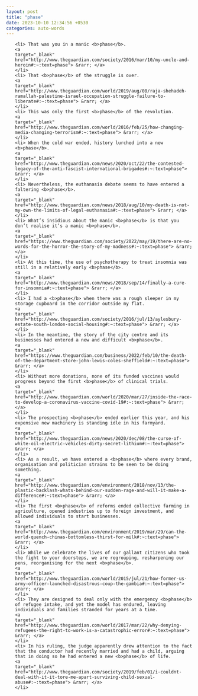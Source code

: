 ```yaml
---
layout: post
title: "phase"
date: 2023-10-10 12:34:56 +0530
categories: auto-words
---
```

<ol>

    <li> That was you in a manic <b>phase</b>.
    <a 
    target="_blank" 
    href="http://www.theguardian.com/society/2016/mar/10/my-uncle-and-heroin#:~:text=phase"> &rarr; </a>
    </li>
    <li> That <b>phase</b> of the struggle is over.
    <a 
    target="_blank" 
    href="http://www.theguardian.com/world/2019/aug/08/raja-shehadeh-ramallah-palestine-israel-occupation-struggle-failure-to-liberate#:~:text=phase"> &rarr; </a>
    </li>
    <li> This was only the first <b>phase</b> of the revolution.
    <a 
    target="_blank" 
    href="http://www.theguardian.com/world/2016/feb/25/how-changing-media-changing-terrorism#:~:text=phase"> &rarr; </a>
    </li>
    <li> When the cold war ended, history lurched into a new <b>phase</b>.
    <a 
    target="_blank" 
    href="http://www.theguardian.com/news/2020/oct/22/the-contested-legacy-of-the-anti-fascist-international-brigades#:~:text=phase"> &rarr; </a>
    </li>
    <li> Nevertheless, the euthanasia debate seems to have entered a faltering <b>phase</b>.
    <a 
    target="_blank" 
    href="http://www.theguardian.com/news/2018/aug/10/my-death-is-not-my-own-the-limits-of-legal-euthanasia#:~:text=phase"> &rarr; </a>
    </li>
    <li> What’s insidious about the manic <b>phase</b> is that you don’t realise it’s a manic <b>phase</b>.
    <a 
    target="_blank" 
    href="https://www.theguardian.com/society/2022/may/19/there-are-no-words-for-the-horror-the-story-of-my-madness#:~:text=phase"> &rarr; </a>
    </li>
    <li> At this time, the use of psychotherapy to treat insomnia was still in a relatively early <b>phase</b>.
    <a 
    target="_blank" 
    href="http://www.theguardian.com/news/2018/sep/14/finally-a-cure-for-insomnia#:~:text=phase"> &rarr; </a>
    </li>
    <li> I had a <b>phase</b> when there was a rough sleeper in my storage cupboard in the corridor outside my flat.
    <a 
    target="_blank" 
    href="http://www.theguardian.com/society/2016/jul/13/aylesbury-estate-south-london-social-housing#:~:text=phase"> &rarr; </a>
    </li>
    <li> In the meantime, the story of the city centre and its businesses had entered a new and difficult <b>phase</b>.
    <a 
    target="_blank" 
    href="https://www.theguardian.com/business/2022/feb/10/the-death-of-the-department-store-john-lewis-coles-sheffield#:~:text=phase"> &rarr; </a>
    </li>
    <li> Without more donations, none of its funded vaccines would progress beyond the first <b>phase</b> of clinical trials.
    <a 
    target="_blank" 
    href="http://www.theguardian.com/world/2020/mar/27/inside-the-race-to-develop-a-coronavirus-vaccine-covid-19#:~:text=phase"> &rarr; </a>
    </li>
    <li> The prospecting <b>phase</b> ended earlier this year, and his expensive new machinery is standing idle in his farmyard.
    <a 
    target="_blank" 
    href="http://www.theguardian.com/news/2020/dec/08/the-curse-of-white-oil-electric-vehicles-dirty-secret-lithium#:~:text=phase"> &rarr; </a>
    </li>
    <li> As a result, we have entered a <b>phase</b> where every brand, organisation and politician strains to be seen to be doing something.
    <a 
    target="_blank" 
    href="http://www.theguardian.com/environment/2018/nov/13/the-plastic-backlash-whats-behind-our-sudden-rage-and-will-it-make-a-difference#:~:text=phase"> &rarr; </a>
    </li>
    <li> The first <b>phase</b> of reforms ended collective farming in agriculture, opened industries up to foreign investment, and allowed individuals to start businesses.
    <a 
    target="_blank" 
    href="http://www.theguardian.com/environment/2019/mar/29/can-the-world-quench-chinas-bottomless-thirst-for-milk#:~:text=phase"> &rarr; </a>
    </li>
    <li> While we celebrate the lives of our gallant citizens who took the fight to your doorsteps, we are regrouping, resharpening our pens, reorganising for the next <b>phase</b>.
    <a 
    target="_blank" 
    href="http://www.theguardian.com/world/2015/jul/21/how-former-us-army-officer-launched-disastrous-coup-the-gambia#:~:text=phase"> &rarr; </a>
    </li>
    <li> They are designed to deal only with the emergency <b>phase</b> of refugee intake, and yet the model has endured, leaving individuals and families stranded for years at a time.
    <a 
    target="_blank" 
    href="http://www.theguardian.com/world/2017/mar/22/why-denying-refugees-the-right-to-work-is-a-catastrophic-error#:~:text=phase"> &rarr; </a>
    </li>
    <li> In his ruling, the judge apparently drew attention to the fact that the conductor had recently married and had a child, arguing that in doing so he had entered a new <b>phase</b> of life.
    <a 
    target="_blank" 
    href="http://www.theguardian.com/society/2019/feb/01/i-couldnt-deal-with-it-it-tore-me-apart-surviving-child-sexual-abuse#:~:text=phase"> &rarr; </a>
    </li>